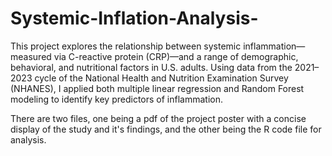 # Systemic-Inflation-Analysis-

This project explores the relationship between systemic inflammation—measured via C-reactive protein (CRP)—and a range of demographic, behavioral, and nutritional factors in U.S. adults. Using data from the 2021–2023 cycle of the National Health and Nutrition Examination Survey (NHANES), I applied both multiple linear regression and Random Forest modeling to identify key predictors of inflammation.

There are two files, one being a pdf of the project poster with a concise display of the study and it's findings, and the other being the R code file for analysis. 
